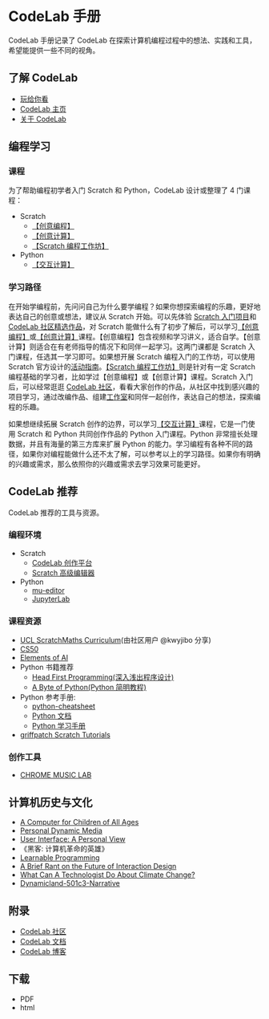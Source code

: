 # CodeLab 手册
CodeLab 手册记录了 CodeLab 在探索计算机编程过程中的想法、实践和工具，希望能提供一些不同的视角。

## 了解 CodeLab
-   [玩给你看](https://www.codelab.club/projects)
-   [CodeLab 主页](https://www.codelab.club)
-   [关于 CodeLab](https://www.codelab.club/blog/2020/09/25/about-codelab-2020)

## 编程学习
### 课程
为了帮助编程初学者入门 Scratch 和 Python，CodeLab 设计或整理了 4 门课程：
-   Scratch
    -   [【创意编程】](https://www.codelab.club/blog/2021/01/19/creativecodingcourse/)
    -   [【创意计算】](https://www.codelab.club/blog/2020/10/16/创意计算授课实践与总结)
    -   [【Scratch 编程工作坊】](https://www.codelab.club/blog/2021/07/16/scratch_workshop/)
-   Python
    -   [【交互计算】](https://www.codelab.club/blog/2021/06/01/interactivecomputing/)

### 学习路径
在开始学编程前，先问问自己为什么要学编程？如果你想探索编程的乐趣，更好地表达自己的创意或想法，建议从 Scratch 开始。可以先体验 [Scratch 入门项目](https://create.codelab.club/starter-projects)和 [CodeLab 社区精选作品](https://create.codelab.club/)，对 Scratch 能做什么有了初步了解后，可以学习[【创意编程】](https://www.codelab.club/blog/2021/01/19/creativecodingcourse/)或[【创意计算】](https://www.codelab.club/blog/2020/10/16/创意计算授课实践与总结)课程。【创意编程】包含视频和学习讲义，适合自学。【创意计算】则适合在有老师指导的情况下和同伴一起学习。这两门课都是 Scratch 入门课程，任选其一学习即可。如果想开展 Scratch 编程入门的工作坊，可以使用 Scratch 官方设计的[活动指南](https://create.codelab.club/ideas)。[【Scratch 编程工作坊】](https://www.codelab.club/blog/2021/07/16/scratch_workshop/)则是针对有一定 Scratch 编程基础的学习者，比如学过【创意编程】或【创意计算】课程。Scratch 入门后，可以经常逛逛 [CodeLab 社区](https://create.codelab.club/explore/projects/all)，看看大家创作的作品，从社区中找到感兴趣的项目学习，通过改编作品、组建[工作室](https://create.codelab.club/explore/studios/all)和同伴一起创作，表达自己的想法，探索编程的乐趣。

如果想继续拓展 Scratch 创作的边界，可以学习[【交互计算】](https://www.codelab.club/blog/2021/06/01/interactivecomputing/)课程，它是一门使用 Scratch 和 Python 共同创作作品的 Python 入门课程。Python 非常擅长处理数据，并且有海量的第三方库来扩展 Python 的能力。学习编程有各种不同的路径，如果你对编程能做什么还不太了解，可以参考以上的学习路径。如果你有明确的兴趣或需求，那么依照你的兴趣或需求去学习效果可能更好。

## CodeLab 推荐
CodeLab 推荐的工具与资源。


### 编程环境
* Scratch
   *  [CodeLab 创作平台](https://create.codelab.club/projects/editor/)  
   *  [Scratch 高级编辑器](https://addon.codelab.club/editor.html)    
*  Python
   *  [mu-editor](https://codewith.mu/)
   *  [JupyterLab](https://jupyter.org/)

### 课程资源
*  [UCL ScratchMaths Curriculum](https://www.ucl.ac.uk/ioe/research/projects/ucl-scratchmaths/ucl-scratchmaths-curriculum)(由社区用户 @kwyjibo 分享)
*  [CS50](https://cs50.harvard.edu/x/2021/)
*  [Elements of AI](https://www.elementsofai.com/)
*  Python 书籍推荐
    *  [Head First Programming(深入浅出程序设计)](https://book.douban.com/subject/10518092/)
    *  [A Byte of Python(Python 简明教程)](https://learnku.com/docs/byte-of-python/2018)
*  Python 参考手册:
    *  [python-cheatsheet](https://github.com/gto76/python-cheatsheet)
    *  [Python 文档](https://docs.python.org/zh-cn/3/)
    *  [Python 学习手册](https://book.douban.com/subject/30364619/)
* [griffpatch Scratch Tutorials](https://www.youtube.com/c/griffpatch/featured)

### 创作工具
* [CHROME MUSIC LAB](https://musiclab.chromeexperiments.com/)

## 计算机历史与文化
* [A Computer for Children of All Ages](https://www.mprove.de/visionreality/media/Kay72a.pdf)
* [Personal Dynamic Media](http://www.newmediareader.com/book_samples/nmr-26-kay.pdf)
* [User Interface: A Personal View](http://worrydream.com/refs/Kay%20-%20User%20Interface,%20a%20Personal%20View.pdf)
* 《黑客: 计算机革命的英雄》
* [Learnable Programming](http://worrydream.com/LearnableProgramming/)
* [A Brief Rant on the Future of Interaction Design](http://worrydream.com/ABriefRantOnTheFutureOfInteractionDesign/)
* [What Can A Technologist Do About Climate Change?](http://worrydream.com/ClimateChange/)
* [Dynamicland-501c3-Narrative](https://dynamicland.org/dynamicland-501c3-narrative.pdf)

## 附录
* [CodeLab 社区](https://create.codelab.club/)
* [CodeLab 文档](https://adapter.codelab.club/)
* [CodeLab 博客](https://www.codelab.club/blog/)


## 下载
*  PDF
*  html
